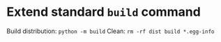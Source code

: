 # Extend standard `build` command

Build distribution: `python -m build`
Clean: `rm -rf dist build *.egg-info` 
